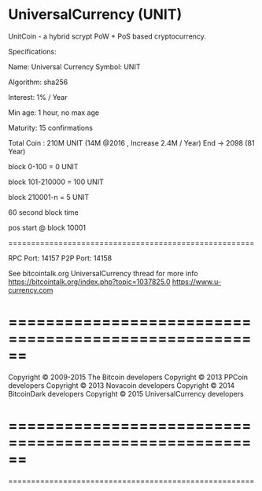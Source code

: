 UniversalCurrency (UNIT)
===================
UnitCoin - a hybrid scrypt PoW + PoS based cryptocurrency.



Specifications:


Name: Universal Currency
Symbol: UNIT

Algorithm: sha256

Interest: 1% / Year

Min age: 1 hour, no max age

Maturity: 15 confirmations

Total Coin  : 210M  UNIT (14M @2016 , Increase 2.4M / Year) End -> 2098 (81 Year)

block 0-100 = 0 UNIT

block 101-210000 = 100 UNIT

block 210001-n =  5 UNIT

60 second block time 

pos start @ block 10001

======================================================

RPC Port: 14157
P2P Port: 14158

See bitcointalk.org UniversalCurrency thread for more info
https://bitcointalk.org/index.php?topic=1037825.0
https://www.u-currency.com

======================================================
======================================================

Copyright © 2009-2015 The Bitcoin developers
Copyright © 2013 PPCoin developers
Copyright © 2013 Novacoin developers
Copyright © 2014 BitcoinDark developers
Copyright © 2015 UniversalCurrency developers

======================================================
======================================================
======================================================




